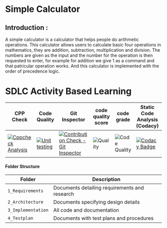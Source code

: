 # Simple Calculator 

## Introduction : 
A simple calculator is a calculator that helps people do arithmetic operations. This calculator allows users to calculate basic four operations in mathematics, they are addition, subtraction, multiplication and division. The numbers are given as the input and the number for the operation is then requested to enter, for example for addition we give 1 as a command and that patricular operation works. And this calculator is implemented with the order of precedence logic.

# SDLC Activity Based Learning
CPP Check | Code Quality | Git Inspector | code quality score | code grade |Static Code Analysis (Codacy) | Build |
|---------|------------|-------------|--------------------|------------|------------------------------|----------
|[![Cppcheck Analysis](https://github.com/AishwaryaTharagalla/M1_Simple_Calculator/actions/workflows/cppcheck-analysis.yml/badge.svg)](https://github.com/AishwaryaTharagalla/M1_Simple_Calculator/actions/workflows/cppcheck-analysis.yml) |[![Unit testing](https://github.com/AishwaryaTharagalla/M1_Simple_Calculator/actions/workflows/unit-test.yml/badge.svg)](https://github.com/AishwaryaTharagalla/M1_Simple_Calculator/actions/workflows/unit-test.yml) | [![Contribution Check - Git Inspector](https://github.com/AishwaryaTharagalla/M1_Simple_Calculator/actions/workflows/gitinspector.yml/badge.svg)](https://github.com/AishwaryaTharagalla/M1_Simple_Calculator/actions/workflows/gitinspector.yml) | ![Quality](https://api.codiga.io/project/32195/score/svg) | ![Code Quality](https://api.codiga.io/project/32195/status/svg) | [![Codacy Badge](https://app.codacy.com/project/badge/Grade/d4daa3b28aa044ccb5b656ef7f84c6b7)](https://www.codacy.com/gh/AishwaryaTharagalla/M1_Simple_Calculator/dashboard?utm_source=github.com&amp;utm_medium=referral&amp;utm_content=AishwaryaTharagalla/M1_Simple_Calculator&amp;utm_campaign=Badge_Grade) |[![Build CI - Linux](https://github.com/AishwaryaTharagalla/M1_Simple_Calculator/actions/workflows/c-cpp.yml/badge.svg)](https://github.com/AishwaryaTharagalla/M1_Simple_Calculator/actions/workflows/c-cpp.yml)


#### Folder Structure
Folder             | Description
-------------------| -----------------------------------------
`1_Requirements`   | Documents detailing requirements and research
`2_Architecture`         | Documents specifying design details
`3_Implementation` | All code and documentation
`4_Testplan`      | Documents with test plans and procedures








